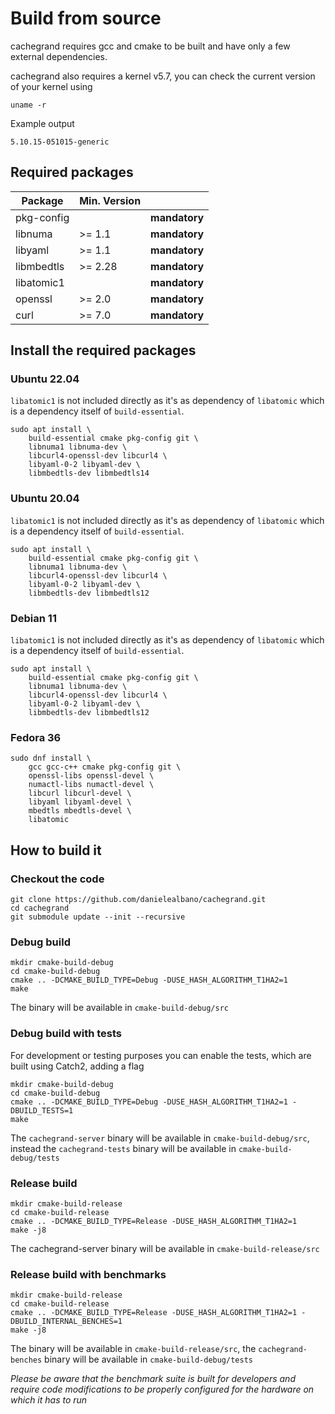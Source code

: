 Build from source
=================

cachegrand requires gcc and cmake to be built and have only a few external dependencies.

cachegrand also requires a kernel v5.7, you can check the current version of your kernel using
```shell
uname -r
```

Example output
```
5.10.15-051015-generic
```

## Required packages

| Package    | Min. Version |               |
|------------|--------------|---------------|
| pkg-config |              | **mandatory** |
| libnuma    | \>= 1.1      | **mandatory** |
| libyaml    | \>= 1.1      | **mandatory** |
| libmbedtls | \>= 2.28     | **mandatory** |
| libatomic1 |              | **mandatory** |
| openssl    | \>= 2.0      | **mandatory** |
| curl       | \>= 7.0      | **mandatory** |

## Install the required packages

### Ubuntu 22.04

`libatomic1` is not included directly as it's as dependency of `libatomic` which is a dependency itself of 
`build-essential`.

```shell
sudo apt install \
    build-essential cmake pkg-config git \
    libnuma1 libnuma-dev \
    libcurl4-openssl-dev libcurl4 \
    libyaml-0-2 libyaml-dev \
    libmbedtls-dev libmbedtls14
```

### Ubuntu 20.04

`libatomic1` is not included directly as it's as dependency of `libatomic` which is a dependency itself of
`build-essential`.

```shell
sudo apt install \
    build-essential cmake pkg-config git \
    libnuma1 libnuma-dev \
    libcurl4-openssl-dev libcurl4 \
    libyaml-0-2 libyaml-dev \
    libmbedtls-dev libmbedtls12
```

### Debian 11

`libatomic1` is not included directly as it's as dependency of `libatomic` which is a dependency itself of
`build-essential`.

```shell
sudo apt install \
    build-essential cmake pkg-config git \
    libnuma1 libnuma-dev \
    libcurl4-openssl-dev libcurl4 \
    libyaml-0-2 libyaml-dev \
    libmbedtls-dev libmbedtls12
```

### Fedora 36

```shell
sudo dnf install \
    gcc gcc-c++ cmake pkg-config git \
    openssl-libs openssl-devel \
    numactl-libs numactl-devel \
    libcurl libcurl-devel \
    libyaml libyaml-devel \
    mbedtls mbedtls-devel \
    libatomic
```

## How to build it

### Checkout the code

```shell
git clone https://github.com/danielealbano/cachegrand.git
cd cachegrand
git submodule update --init --recursive
```

### Debug build

```shell
mkdir cmake-build-debug
cd cmake-build-debug
cmake .. -DCMAKE_BUILD_TYPE=Debug -DUSE_HASH_ALGORITHM_T1HA2=1
make
```

The binary will be available in `cmake-build-debug/src`

### Debug build with tests

For development or testing purposes you can enable the tests, which are built using Catch2, adding a flag

```shell
mkdir cmake-build-debug
cd cmake-build-debug
cmake .. -DCMAKE_BUILD_TYPE=Debug -DUSE_HASH_ALGORITHM_T1HA2=1 -DBUILD_TESTS=1
make
```

The `cachegrand-server` binary will be available in `cmake-build-debug/src`, instead the `cachegrand-tests` binary will
be available in `cmake-build-debug/tests`

### Release build

```shell
mkdir cmake-build-release
cd cmake-build-release
cmake .. -DCMAKE_BUILD_TYPE=Release -DUSE_HASH_ALGORITHM_T1HA2=1
make -j8
```

The cachegrand-server binary will be available in `cmake-build-release/src`

### Release build with benchmarks

```shell
mkdir cmake-build-release
cd cmake-build-release
cmake .. -DCMAKE_BUILD_TYPE=Release -DUSE_HASH_ALGORITHM_T1HA2=1 -DBUILD_INTERNAL_BENCHES=1
make -j8
```

The binary will be available in `cmake-build-release/src`, the `cachegrand-benches` binary will be available in
`cmake-build-debug/tests`

*Please be aware that the benchmark suite is built for developers and require code modifications to be properly
configured for the hardware on which it has to run*

